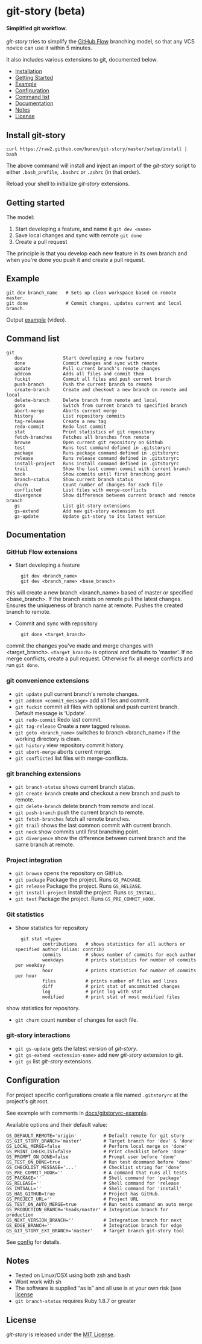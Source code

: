 # git-story (beta)

#### Simplified git workflow.

_git-story_ tries to simplify the [GitHub Flow](http://scottchacon.com/2011/08/31/github-flow.html) branching model, so that any VCS novice can use it within 5 minutes.

It also includes various extensions to git, documented below.

* [Installation](#install-git-story)
* [Getting Started](#getting-started)
* [Example](#example)
* [Configuration](#configuration)
* [Command list](#command-list)
* [Documentation](#documentation)
* [Notes](#notes)
* [License](#license)

## Install git-story

    curl https://raw2.github.com/buren/git-story/master/setup/install | bash
The above command will install and inject an import of the _git-story_ script to either `.bash_profile`, `.bashrc` or `.zshrc` (in that order).

Reload your shell to initialize _git-story_ extensions.

## Getting started


The model:

1. Start developing a feature, and name it `git dev <name>`
2. Save local changes and sync with remote `git done`
3. Create a pull request

The principle is that you develop each new feature in its own branch and when
you're done you push it and create a pull request.

## Example

    git dev branch_name   # Sets up clean workspace based on remote master.
    git done              # Commit changes, updates current and local branch.
Output [example](http://showterm.io/f25fff6593f82dcdab7d1) (video).

## Command list

    git
       dev               Start developing a new feature
       done              Commit changes and sync with remote
       update            Pull current branch's remote changes
       addcom            Adds all files and commit them
       fuckit            Commit all files and push current branch
       push-branch       Push the current branch to remote
       create-branch     Create and checkout a new branch on remote and local
       delete-branch     Delete branch from remote and local
       goto              Switch from current branch to specified branch
       abort-merge       Aborts current merge
       history           List repository commits
       tag-release       Create a new tag
       redo-commit       Redo last commit
       stat              Print statistics of git repository
       fetch-branches    Fetches all branches from remote
       browse            Open current git repository on Github
       test              Runs test command defined in .gitstoryrc
       package           Runs package command defined in .gitstoryrc
       release           Runs release command defined in .gitstoryrc
       install-project   Runs install command defined in .gitstoryrc
       trail             Show the last common commit with current branch
       neck              Show commits until first branching point
       branch-status     Show current branch status
       churn             Count number of changes for each file
       conflicted        List files with merge-conflicts
       divergence        Show difference between current branch and remote branch
       gs                List git-story extensions
       gs-extend         Add new git-story extension to git
       gs-update         Update git-story to its latest version


## Documentation

### GitHub Flow extensions

* Start developing a feature

        git dev <branch_name>
        git dev <branch_name> <base_branch>
this will create a new branch <branch_name> based of master or specified <base_branch>. If the branch exists on remote pull the latest changes. Ensures the uniqueness of branch name at remote. Pushes the created branch to remote.
* Commit and sync with repository

        git done <target_branch>
commit the changes you've made and merge changes with <target_branch>.
`<target_branch>` is optional and defaults to 'master'.
If no merge conflicts, create a pull request. Otherwise fix all merge conflicts and run `git done`.

### git convenience extensions
* `git update` pull current branch's remote changes.
* `git addcom <commit_message>` add all files and commit.
* `git fuckit` commit all files with optional <message> and push current branch. Default message is 'Update'.
* `git redo-commit` Redo last commit.
* `git tag-release` Create a new tagged release.
* `git goto <branch_name>` switches to branch <branch_name> if the working directory is clean.
* `git history` view repository commit history.
* `git abort-merge` aborts current merge.
* `git conflicted` list files with merge-conflicts.

### git branching extensions
* `git branch-status` shows current branch status.
* `git create-branch` create and checkout a new branch and push to remote.
* `git delete-branch` delete branch from remote and local.
* `git push-branch` push the current branch to remote.
* `git fetch-branches` fetch all remote branches.
* `git trail` shows the last common commit with current branch.
* `git neck` show commits until first branching point.
* `git divergence` show the difference between current branch and the same branch at remote.

### Project integration
* `git browse`  opens the repository on GitHub.
* `git package` Package the project. Runs `GS_PACKAGE`.
* `git release` Package the project. Runs `GS_RELEASE`.
* `git install-project` Install the project. Runs `GS_INSTALL`.
* `git test`    Package the project. Runs `GS_PRE_COMMIT_HOOK`.

### Git statistics
* Show statistics for repository

        git stat <type>
                contributions   # shows statistics for all authors or specified author (alias: contrib)
                commits         # shows number of commits for each author
                weekdays        # prints statistics for number of commits per weekday
                hour            # prints statistics for number of commits per hour
                files           # prints number of files and lines
                diff            # print stat of uncommitted changes
                log             # print log with stat
                modified        # print stat of most modified files
show statistics for repository.
* `git churn` count number of changes for each file.

### git-story interactions
* `git gs-update` gets the latest version of _git-story_.
* `git gs-extend <extension-name>` add new _git-story_ extension to git.
* `git gs` list _git-story_ extensions.


## Configuration
For project specific configurations create a file named `.gitstoryrc` at the project's git root.

See example with comments in [docs/gitstoryrc-example](https://github.com/buren/git-story/blob/master/docs/gitstoryrc-example).

Available options and their default value:

    GS_DEFAULT_REMOTE='origin'          # Default remote for git story
    GS_GIT_STORY_BRANCH='master'        # Target branch for 'dev' & 'done'
    GS_LOCAL_MERGE=false                # Perform local merge on 'done'
    GS_PRINT_CHECKLIST=false            # Print checklist before 'done'
    GS_PROMPT_ON_DONE=false             # Prompt user before 'done'
    GS_TEST_ON_DONE=true                # Run test dcommand before 'done'
    GS_CHECKLIST_MESSAGE='...'          # Checklist string for 'done'
    GS_PRE_COMMIT_HOOK=''               # A command that runs all tests
    GS_PACKAGE=''                       # Shell command for 'package'
    GS_RELEASE=''                       # Shell command for 'release
    GS_INTSALL=''                       # Shell command for 'install'
    GS_HAS_GITHUB=true                  # Project has GitHub.
    GS_PROJECT_URL=''                   # Project URL
    GS_TEST_ON_AUTO_MERGE=true          # Run tests command on auto merge
    GS_PRODUCTION_BRANCH='heads/master' # Integration branch for production
    GS_NEXT_VERSION_BRANCH=''           # Integration branch for next
    GS_EDGE_BRANCH=''                   # Integration branch for edge
    GS_GIT_STORY_EXT_BRANCH='master'    # Target branch git-story tool
See [config](https://github.com/buren/git-story/blob/master/config) for details.

## Notes
* Tested on Linux/OSX using both zsh and bash
* Wont work with sh
* The software is supplied “as is” and all use is at your own risk (see [license](https://github.com/buren/git-story/blob/master/LICENSE)
* `git branch-status` requires Ruby 1.8.7 or greater

## License
_git-story_ is released under the [MIT License](https://github.com/buren/git-story/blob/master/LICENSE).
